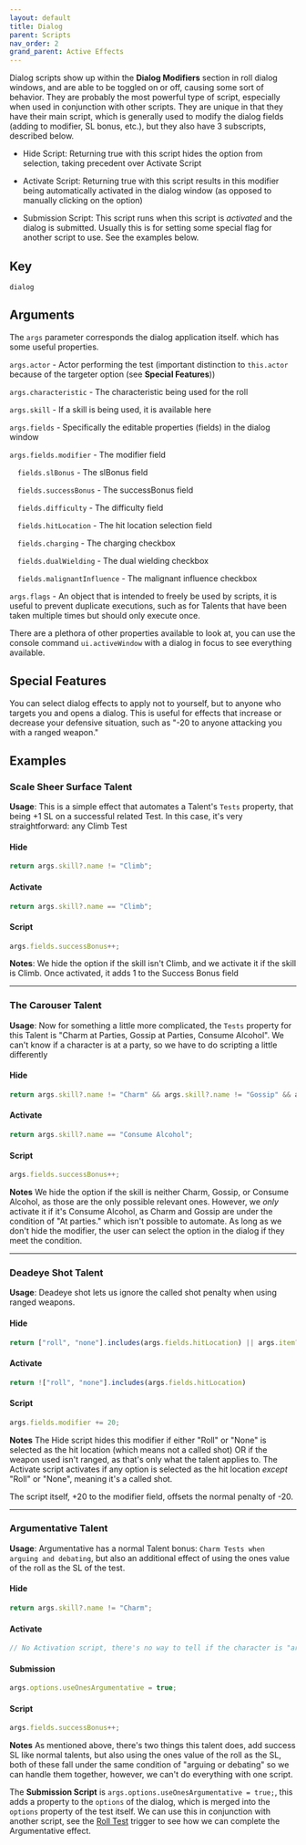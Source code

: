 ```yaml
---
layout: default
title: Dialog
parent: Scripts
nav_order: 2
grand_parent: Active Effects
---
```


Dialog scripts show up within the **Dialog Modifiers** section in roll dialog windows, and are able to be toggled on or off, causing some sort of behavior. They are probably the most powerful type of script, especially when used in conjunction with other scripts. They are unique in that they have their main script, which is generally used to modify the dialog fields (adding to modifier, SL bonus, etc.), but they also have 3 subscripts, described below. 

- Hide Script: Returning true with this script hides the option from selection, taking precedent over Activate Script

- Activate Script: Returning true with this script results in this modifier being automatically activated in the dialog window (as opposed to manually clicking on the option)

- Submission Script: This script runs when this script is *activated* and the dialog is submitted. Usually this is for setting some special flag for another script to use. See the examples below. 


## Key

`dialog`

## Arguments 

The `args` parameter corresponds the dialog application itself. which has some useful properties. 

`args.actor` - Actor performing the test (important distinction to `this.actor` because of the targeter option (see **Special Features**))

`args.characteristic` - The characteristic being used for the roll

`args.skill` - If a skill is being used, it is available here

`args.fields` - Specifically the editable properties (fields) in the dialog window

`args.fields.modifier` - The modifier field

&emsp;`fields.slBonus` - The slBonus field

&emsp;`fields.successBonus` - The successBonus field

&emsp;`fields.difficulty` - The difficulty field

&emsp;`fields.hitLocation` - The hit location selection field

&emsp;`fields.charging` - The charging checkbox

&emsp;`fields.dualWielding` - The dual wielding checkbox

&emsp;`fields.malignantInfluence` - The malignant influence checkbox

`args.flags` - An object that is intended to freely be used by scripts, it is useful to prevent duplicate executions, such as for Talents that have been taken multiple times but should only execute once. 


There are a plethora of other properties available to look at, you can use the console command `ui.activeWindow` with a dialog in focus to see everything available.

## Special Features

You can select dialog effects to apply not to yourself, but to anyone who targets you and opens a dialog. This is useful for effects that increase or decrease your defensive situation, such as "-20 to anyone attacking you with a ranged weapon."

## Examples

### Scale Sheer Surface Talent

**Usage**: This is a simple effect that automates a Talent's `Tests` property, that being +1 SL on a successful related Test. In this case, it's very straightforward: any Climb Test

#### Hide
```js
return args.skill?.name != "Climb";
```

#### Activate
```js
return args.skill?.name == "Climb";

```

#### Script
```js
args.fields.successBonus++;
```

**Notes**: We hide the option if the skill isn't Climb, and we activate it if the skill is Climb. Once activated, it adds 1 to the Success Bonus field

---
### The Carouser Talent

**Usage**: Now for something a little more complicated, the `Tests` property for this Talent is "Charm at Parties, Gossip at Parties, Consume Alcohol". We can't know if a character is at a party, so we have to do scripting a little differently

#### Hide
```js
return args.skill?.name != "Charm" && args.skill?.name != "Gossip" && args.skill?.name != "Consume Alcohol";
```

#### Activate
```js
return args.skill?.name == "Consume Alcohol";

```

#### Script
```js
args.fields.successBonus++;

```

**Notes** We hide the option if the skill is neither Charm, Gossip, or Consume Alcohol, as those are the only possible relevant ones. However, we *only* activate it if it's Consume Alcohol, as Charm and Gossip are under the condition of "At parties." which isn't possible to automate. As long as we don't hide the modifier, the user can select the option in the dialog if they meet the condition. 

---
### Deadeye Shot Talent

**Usage**: Deadeye shot lets us ignore the called shot penalty when using ranged weapons. 

#### Hide
```js
return ["roll", "none"].includes(args.fields.hitLocation) || args.item?.attackType != "ranged"
```

#### Activate
```js
return !["roll", "none"].includes(args.fields.hitLocation)
```

#### Script
```js
args.fields.modifier += 20;
```

**Notes** The Hide script hides this modifier if either "Roll" or "None" is selected as the hit location (which means not a called shot) OR if the weapon used isn't ranged, as that's only what the talent applies to. The Activate script activates if any option is selected as the hit location *except* "Roll" or "None", meaning it's a called shot. 

The script itself, +20 to the modifier field, offsets the normal penalty of -20. 

---


### Argumentative Talent

**Usage**: Argumentative has a normal Talent bonus: `Charm Tests when arguing and debating`, but also an additional effect of using the ones value of the roll as the SL of the test.  

#### Hide
```js
return args.skill?.name != "Charm";
```

#### Activate
```js
// No Activation script, there's no way to tell if the character is "arguing or debating"
```

#### Submission
```js
args.options.useOnesArgumentative = true;
```

#### Script
```js
args.fields.successBonus++;
```

**Notes** As mentioned above, there's two things this talent does, add success SL like normal talents, but also using the ones value of the roll as the SL, both of these fall under the same condition of "arguing or debating" so we can handle them together, however, we can't do everything with one script.

The **Submission Script** is `args.options.useOnesArgumentative = true;`, this adds a property to the `options` of the dialog, which is merged into the `options` property of the test itself. We can use this in conjunction with another script, see the [Roll Test](./rollTest#argumentative-talent) trigger to see how we can complete the Argumentative effect.
